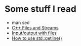 # Some stuff I read

- man sed
- [C++ Files and Streams](https://www.tutorialspoint.com/cplusplus/cpp_files_streams.htm)
- [Input/output with files](https://cplusplus.com/doc/tutorial/files/)
- [How to use
  std::getline()](https://www.digitalocean.com/community/tutorials/getline-in-c-plus-plus)
